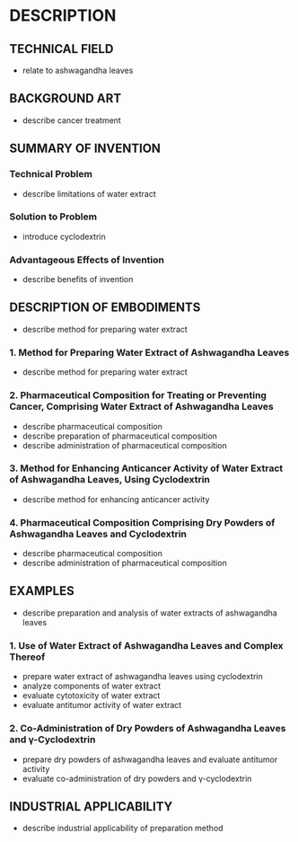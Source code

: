 # DESCRIPTION

## TECHNICAL FIELD

- relate to ashwagandha leaves

## BACKGROUND ART

- describe cancer treatment

## SUMMARY OF INVENTION

### Technical Problem

- describe limitations of water extract

### Solution to Problem

- introduce cyclodextrin

### Advantageous Effects of Invention

- describe benefits of invention

## DESCRIPTION OF EMBODIMENTS

- describe method for preparing water extract

### 1. Method for Preparing Water Extract of Ashwagandha Leaves

- describe method for preparing water extract

### 2. Pharmaceutical Composition for Treating or Preventing Cancer, Comprising Water Extract of Ashwagandha Leaves

- describe pharmaceutical composition
- describe preparation of pharmaceutical composition
- describe administration of pharmaceutical composition

### 3. Method for Enhancing Anticancer Activity of Water Extract of Ashwagandha Leaves, Using Cyclodextrin

- describe method for enhancing anticancer activity

### 4. Pharmaceutical Composition Comprising Dry Powders of Ashwagandha Leaves and Cyclodextrin

- describe pharmaceutical composition
- describe administration of pharmaceutical composition

## EXAMPLES

- describe preparation and analysis of water extracts of ashwagandha leaves

### 1. Use of Water Extract of Ashwagandha Leaves and Complex Thereof

- prepare water extract of ashwagandha leaves using cyclodextrin
- analyze components of water extract
- evaluate cytotoxicity of water extract
- evaluate antitumor activity of water extract

### 2. Co-Administration of Dry Powders of Ashwagandha Leaves and γ-Cyclodextrin

- prepare dry powders of ashwagandha leaves and evaluate antitumor activity
- evaluate co-administration of dry powders and γ-cyclodextrin

## INDUSTRIAL APPLICABILITY

- describe industrial applicability of preparation method

